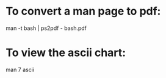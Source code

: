 # To convert a man page to pdf:

man -t bash | ps2pdf - bash.pdf

# To view the ascii chart:

man 7 ascii
